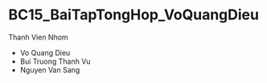 # BC15_BaiTapTongHop_VoQuangDieu
Thanh Vien Nhom
- Vo Quang Dieu
- Bui Truong Thanh Vu
- Nguyen Van Sang